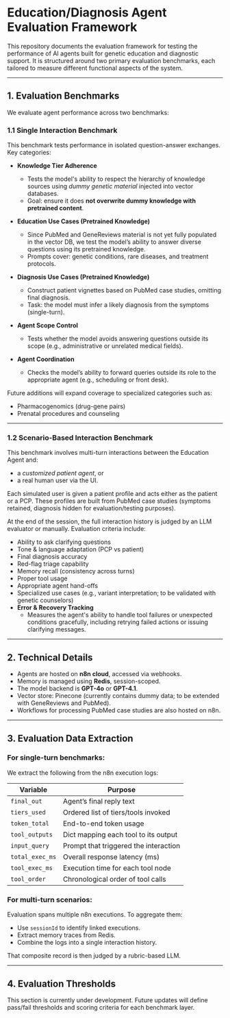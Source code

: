 # Education/Diagnosis Agent Evaluation Framework

This repository documents the evaluation framework for testing the performance of AI agents built for genetic education and diagnostic support. It is structured around two primary evaluation benchmarks, each tailored to measure different functional aspects of the system.

---

## 1. Evaluation Benchmarks

We evaluate agent performance across two benchmarks:

### 1.1 Single Interaction Benchmark
This benchmark tests performance in isolated question-answer exchanges. Key categories:

- **Knowledge Tier Adherence**
  - Tests the model's ability to respect the hierarchy of knowledge sources using *dummy genetic material* injected into vector databases.
  - Goal: ensure it does **not overwrite dummy knowledge with pretrained content**.

- **Education Use Cases (Pretrained Knowledge)**
  - Since PubMed and GeneReviews material is not yet fully populated in the vector DB, we test the model’s ability to answer diverse questions using its pretrained knowledge.
  - Prompts cover: genetic conditions, rare diseases, and treatment protocols.

- **Diagnosis Use Cases (Pretrained Knowledge)**
  - Construct patient vignettes based on PubMed case studies, omitting final diagnosis.
  - Task: the model must infer a likely diagnosis from the symptoms (single-turn).

- **Agent Scope Control**
  - Tests whether the model avoids answering questions outside its scope (e.g., administrative or unrelated medical fields).

- **Agent Coordination**
  - Checks the model’s ability to forward queries outside its role to the appropriate agent (e.g., scheduling or front desk).

Future additions will expand coverage to specialized categories such as:
- Pharmacogenomics (drug-gene pairs)
- Prenatal procedures and counseling

---

### 1.2 Scenario-Based Interaction Benchmark
This benchmark involves multi-turn interactions between the Education Agent and:
- a *customized patient agent*, or
- a real human user via the UI.

Each simulated user is given a patient profile and acts either as the patient or a PCP. These profiles are built from PubMed case studies (symptoms retained, diagnosis hidden for evaluation/testing purposes).

At the end of the session, the full interaction history is judged by an LLM evaluator or manually. Evaluation criteria include:

- Ability to ask clarifying questions
- Tone & language adaptation (PCP vs patient)
- Final diagnosis accuracy
- Red-flag triage capability
- Memory recall (consistency across turns)
- Proper tool usage
- Appropriate agent hand-offs
- Specialized use cases (e.g., variant interpretation; to be validated with genetic counselors)
- **Error & Recovery Tracking**
  - Measures the agent's ability to handle tool failures or unexpected conditions gracefully, including retrying failed actions or issuing clarifying messages.

---

## 2. Technical Details

- Agents are hosted on **n8n cloud**, accessed via webhooks.
- Memory is managed using **Redis**, session-scoped.
- The model backend is **GPT-4o** or **GPT-4.1**.
- Vector store: Pinecone (currently contains dummy data; to be extended with GeneReviews and PubMed).
- Workflows for processing PubMed case studies are also hosted on n8n.

---

## 3. Evaluation Data Extraction

### For single-turn benchmarks:
We extract the following from the n8n execution logs:

| Variable        | Purpose                                               |
|-----------------|-------------------------------------------------------|
| `final_out`     | Agent’s final reply text                              |
| `tiers_used`    | Ordered list of tiers/tools invoked                   |
| `token_total`   | End-to-end token usage                                |
| `tool_outputs`  | Dict mapping each tool to its output                  |
| `input_query`   | Prompt that triggered the interaction                 |
| `total_exec_ms` | Overall response latency (ms)                         |
| `tool_exec_ms`  | Execution time for each tool node                     |
| `tool_order`    | Chronological order of tool calls                     |

### For multi-turn scenarios:
Evaluation spans multiple n8n executions. To aggregate them:
- Use `sessionId` to identify linked executions.
- Extract memory traces from Redis.
- Combine the logs into a single interaction history.

That composite record is then judged by a rubric-based LLM.

---

## 4. Evaluation Thresholds

This section is currently under development. Future updates will define pass/fail thresholds and scoring criteria for each benchmark layer.


